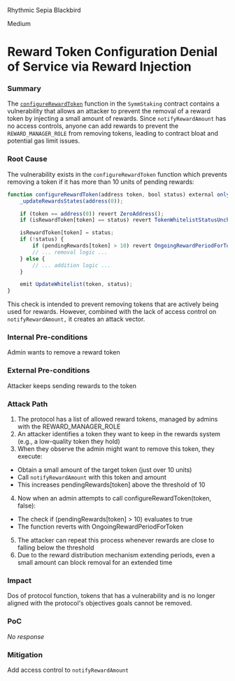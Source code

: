 Rhythmic Sepia Blackbird

Medium

# Reward Token Configuration Denial of Service via Reward Injection

### Summary

The [`configureRewardToken`](https://github.com/sherlock-audit/2025-03-symm-io-stacking/blob/main/token/contracts/staking/SymmStaking.sol#L331) function in the `SymmStaking` contract contains a vulnerability that allows an attacker to prevent the removal of a reward token by injecting a small amount of rewards. Since `notifyRewardAmount` has no access controls, anyone can add rewards to prevent the `REWARD_MANAGER_ROLE` from removing tokens, leading to contract bloat and potential gas limit issues.


### Root Cause

The vulnerability exists in the `configureRewardToken` function which prevents removing a token if it has more than 10 units of pending rewards:
```javascript
function configureRewardToken(address token, bool status) external onlyRole(REWARD_MANAGER_ROLE) {
    _updateRewardsStates(address(0));

    if (token == address(0)) revert ZeroAddress();
    if (isRewardToken[token] == status) revert TokenWhitelistStatusUnchanged(token, status);

    isRewardToken[token] = status;
    if (!status) {
        if (pendingRewards[token] > 10) revert OngoingRewardPeriodForToken(token, pendingRewards[token]);
        // ... removal logic ...
    } else {
        // ... addition logic ...
    }

    emit UpdateWhitelist(token, status);
}
```
This check is intended to prevent removing tokens that are actively being used for rewards. However, combined with the lack of access control on `notifyRewardAmount,` it creates an attack vector.


### Internal Pre-conditions

Admin wants to remove a reward token

### External Pre-conditions

Attacker keeps sending rewards to the token

### Attack Path

1. The protocol has a list of allowed reward tokens, managed by admins with the REWARD_MANAGER_ROLE
2. An attacker identifies a token they want to keep in the rewards system (e.g., a low-quality token they hold)
3. When they observe the admin might want to remove this token, they execute:

- Obtain a small amount of the target token (just over 10 units)
- Call `notifyRewardAmount` with this token and amount
- This increases pendingRewards[token] above the threshold of 10


4. Now when an admin attempts to call configureRewardToken(token, false):

- The check if (pendingRewards[token] > 10) evaluates to true
- The function reverts with OngoingRewardPeriodForToken


5. The attacker can repeat this process whenever rewards are close to falling below the threshold
6. Due to the reward distribution mechanism extending periods, even a small amount can block removal for an extended time

### Impact

Dos of protocol function,  tokens that has a vulnerability and is no longer aligned with the protocol's objectives goals cannot be removed. 

### PoC

_No response_

### Mitigation

Add access control to `notifyRewardAmount`